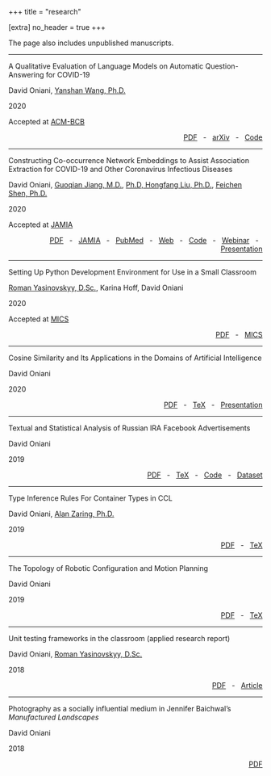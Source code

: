 +++
title = "research"

[extra]
no_header = true
+++

The page also includes unpublished manuscripts.

---

A Qualitative Evaluation of Language Models on Automatic Question-Answering for
COVID-19

David Oniani, [Yanshan Wang, Ph.D.][yanshan_wang]

2020

Accepted at [ACM-BCB][acm_bcb]

<div style="text-align: right;">
  <a href="qualitative-evaluation-language-models-covid-19.pdf">PDF</a>
  &nbsp; - &nbsp;
  <a href="https://arxiv.org/abs/2006.10964">arXiv</a>
  &nbsp; - &nbsp;
  <a href="https://github.com/oniani/covid-19-chatbot">Code</a>
</div>

---

Constructing Co-occurrence Network Embeddings to Assist Association Extraction
for COVID-19 and Other Coronavirus Infectious Diseases

David Oniani,
[Guoqian Jiang, M.D.][guoqian_jiang],
[Ph.D, Hongfang Liu, Ph.D.][hongfang_liu],
[Feichen Shen, Ph.D.][feichen_shen]

2020

Accepted at [JAMIA][jamia]

<div style="text-align: right;">
  <a href="co-occurence-network-embeddings.pdf">PDF</a>
  &nbsp; - &nbsp;
  <a href="https://academic.oup.com/jamia/advance-article/doi/10.1093/jamia/ocaa117/5847598">JAMIA</a>
  &nbsp; - &nbsp;
  <a href="https://pubmed.ncbi.nlm.nih.gov/32458963/?dopt=Abstract">PubMed</a>
  &nbsp; - &nbsp;
  <a href="https://www.davidoniani.com/covid-19-network/">Web</a>
  &nbsp; - &nbsp;
  <a href="https://github.com/oniani/covid-19-network">Code</a>
  &nbsp; - &nbsp;
  <a href="https://knowledge.amia.org/webinars/journal-club/webinars-journal-club-1.1656098/2020-webinars-1.4584428/2020-jamia-journal-club-webinars-1.4584429/constructing-co-occurrence-network-embeddings-to-assist-association-extraction-for-covid-19-and-othe-1.4593734/constructing-co-occurrence-network-embeddings-to-assist-association-extraction-for-covid-19-and-othe-1.4593735">Webinar</a>
  &nbsp; - &nbsp;
  <a href="co-occurence-network-embeddings-presentation.pdf">Presentation</a>
</div>

---

Setting Up Python Development Environment for Use in a Small Classroom

[Roman Yasinovskyy, D.Sc.][roman_yasinovskyy], Karina Hoff, David Oniani

2020

Accepted at [MICS][mics]

<div style="text-align: right;">
  <a href="mics2020-paper.pdf">PDF</a>
  &nbsp; - &nbsp;
  <a href="http://www.micsymposium.org/mics_2020_Proceedings/MICS_2020_Proceedings.htm">MICS</a>
</div>

---

Cosine Similarity and Its Applications in the Domains of Artificial Intelligence

David Oniani

2020

<div style="text-align: right;">
  <a href="cosine-similarity-and-ai.pdf">PDF</a>
  &nbsp; - &nbsp;
  <a href="https://github.com/oniani/cosine-similarity-and-ai/tree/master/paper">TeX</a>
  &nbsp; - &nbsp;
  <a href="cosine-similarity-and-ai-presentation.pdf">Presentation</a>
</div>

---

Textual and Statistical Analysis of Russian IRA Facebook Advertisements

David Oniani

2019

<div style="text-align: right;">
  <a href="ira-analysis.pdf">PDF</a>
  &nbsp; - &nbsp;
  <a href="https://github.com/oniani/ira-analysis/tree/master/paper">TeX</a>
  &nbsp; - &nbsp;
  <a href="https://github.com/oniani/ira-analysis">Code</a>
  &nbsp; - &nbsp;
  <a href="https://www.davidoniani.com/datasets#russian-internet-research-agency-ira-facebook-advertisements-datasets">Dataset</a>
</div>

---

Type Inference Rules For Container Types in CCL

David Oniani, [Alan Zaring, Ph.D.][alan_zaring]

2019

<div style="text-align: right;">
  <a href="ccl-rules.pdf">PDF</a>
  &nbsp; - &nbsp;
  <a href="https://github.com/oniani/ccl-container-types/tree/master/paper">TeX</a>
</div>

---

The Topology of Robotic Configuration and Motion Planning

David Oniani

2019

<div style="text-align: right;">
  <a href="agv-paper.pdf">PDF</a>
  &nbsp; - &nbsp;
  <a href="https://github.com/oniani/ugmath/tree/master/Topology/agv-paper">TeX</a>
</div>

---

Unit testing frameworks in the classroom (applied research report)

David Oniani, [Roman Yasinovskyy, D.Sc.][roman_yasinovskyy]

2018

<div style="text-align: right;">
  <a href="summer-2018-research-report.pdf">PDF</a>
  &nbsp; - &nbsp;
  <a href="https://www.luther.edu/headlines/?story_id=819818">Article</a>
</div>

---

Photography as a socially influential medium in Jennifer Baichwal’s _Manufactured Landscapes_

David Oniani

2018

<div style="text-align: right;">
  <a href="baichwal-manufactured-landscapes.pdf">PDF</a>
</div>

[alan_zaring]: https://www.luther.edu/computer-science/faculty/
[feichen_shen]: https://www.mayo.edu/research/faculty/shen-feichen-ph-d/bio-20238745
[guoqian_jiang]: https://www.mayo.edu/research/faculty/jiang-guoqian-m-d-ph-d/bio-00093912
[hongfang_liu]: https://www.mayo.edu/research/faculty/liu-hongfang-ph-d/bio-00055092
[roman_yasinovskyy]: https://www.luther.edu/computer-science/faculty/
[yanshan_wang]: https://www.mayo.edu/research/faculty/wang-yanshan-ph-d/bio-20199713

[acm_bcb]: https://acm-bcb.org/
[jamia]: https://academic.oup.com/jamia
[mics]: http://www.micsymposium.org/mics2020/
